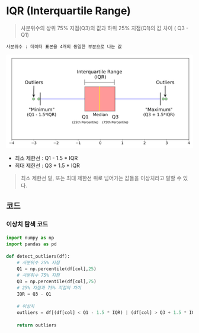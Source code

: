 # IQR (Interquartile Range)

> 사분위수의 상위 75% 지점(Q3)의 값과 하위 25% 지점(Q1)의 값 차이 ( Q3 - Q1)

`사분위수 : 데이터 표본을 4개의 동일한 부분으로 나눈 값`

![iqr](../../images/iqr.png "iqr")

- 최소 제한선 : Q1 - 1.5 \* IQR
- 최대 제한선 : Q3 + 1.5 \* IQR

> 최소 제한선 밑, 또는 최대 제한선 위로 넘어가는 값들을 이상치라고 말할 수 있다.

## 코드

### 이상치 탐색 코드

```python
import numpy as np
import pandas as pd

def detect_outliers(df):
    # 사분위수 25% 지점
    Q1 = np.percentile(df[col],25)
    # 사분위수 75% 지점
    Q3 = np.percentile(df[col],75)
    # 25% 지점과 75% 지점의 차이
    IQR = Q3 - Q1

    # 이상치
    outliers = df[(df[col] < Q1 - 1.5 * IQR) | (df[col] > Q3 + 1.5 * IQR)]

    return outliers

```
